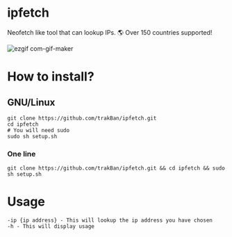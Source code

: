 # ipfetch
Neofetch like tool that can lookup IPs. 🌎 Over 150 countries supported!

![ezgif com-gif-maker](https://user-images.githubusercontent.com/81049050/158081113-9c14ac50-5f8d-42e1-ba01-da2d873ea520.gif)

# How to install?

## GNU/Linux
```
git clone https://github.com/trakBan/ipfetch.git
cd ipfetch
# You will need sudo
sudo sh setup.sh
```
### One line
``` git clone https://github.com/trakBan/ipfetch.git && cd ipfetch && sudo sh setup.sh ```

# Usage
```
-ip {ip address} - This will lookup the ip address you have chosen
-h - This will display usage
```
